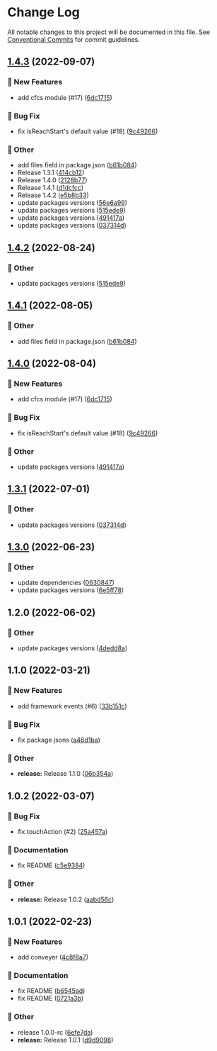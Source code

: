 # Change Log

All notable changes to this project will be documented in this file.
See [Conventional Commits](https://conventionalcommits.org) for commit guidelines.

## [1.4.3](https://github.com/naver/egjs-conveyer/compare/@egjs/ngx-conveyer@1.3.0...@egjs/ngx-conveyer@1.4.3) (2022-09-07)


### :rocket: New Features

* add cfcs module (#17) ([6dc1715](https://github.com/naver/egjs-conveyer/commit/6dc17158b701fa9cf997bec9dff8dd7be4d79eaf))


### :bug: Bug Fix

* fix isReachStart's default value (#18) ([9c49266](https://github.com/naver/egjs-conveyer/commit/9c492663a45ca2ec0eabdfae85892906003a6fe9))


### :mega: Other

* add files field in package.json ([b61b084](https://github.com/naver/egjs-conveyer/commit/b61b084734f98a5fd8e67ddd1401aa7da56dfcc5))
* Release 1.3.1 ([414cb12](https://github.com/naver/egjs-conveyer/commit/414cb12b66d0e2091ab5edbe2295dff0dbbc9b8d))
* Release 1.4.0 ([2128b77](https://github.com/naver/egjs-conveyer/commit/2128b77ea2a54ee026ac265075c5cf0fda8bc8c7))
* Release 1.4.1 ([d1dcfcc](https://github.com/naver/egjs-conveyer/commit/d1dcfcce5fe114beb34449b5f11227bd85d7043d))
* Release 1.4.2 ([e5b8b33](https://github.com/naver/egjs-conveyer/commit/e5b8b3319c88ba49c09914de7f41894b5a62fbe4))
* update packages versions ([56e6a99](https://github.com/naver/egjs-conveyer/commit/56e6a99509405f43966daa03c3fb3953ed26cdfa))
* update packages versions ([515ede9](https://github.com/naver/egjs-conveyer/commit/515ede994bc12a460d0c12abb5a62da9571218ac))
* update packages versions ([491417a](https://github.com/naver/egjs-conveyer/commit/491417a29531c18ecd8dc13b58debf75b3ba3292))
* update packages versions ([037314d](https://github.com/naver/egjs-conveyer/commit/037314d60b7799066f588f073273d56eb4c308b7))



## [1.4.2](https://github.com/naver/egjs-conveyer/compare/@egjs/ngx-conveyer@1.4.1...@egjs/ngx-conveyer@1.4.2) (2022-08-24)


### :mega: Other

* update packages versions ([515ede9](https://github.com/naver/egjs-conveyer/commit/515ede994bc12a460d0c12abb5a62da9571218ac))



## [1.4.1](https://github.com/naver/egjs-conveyer/compare/@egjs/ngx-conveyer@1.4.0...@egjs/ngx-conveyer@1.4.1) (2022-08-05)


### :mega: Other

* add files field in package.json ([b61b084](https://github.com/naver/egjs-conveyer/commit/b61b084734f98a5fd8e67ddd1401aa7da56dfcc5))



## [1.4.0](https://github.com/naver/egjs-conveyer/compare/@egjs/ngx-conveyer@1.3.1...@egjs/ngx-conveyer@1.4.0) (2022-08-04)


### :rocket: New Features

* add cfcs module (#17) ([6dc1715](https://github.com/naver/egjs-conveyer/commit/6dc17158b701fa9cf997bec9dff8dd7be4d79eaf))


### :bug: Bug Fix

* fix isReachStart's default value (#18) ([9c49266](https://github.com/naver/egjs-conveyer/commit/9c492663a45ca2ec0eabdfae85892906003a6fe9))


### :mega: Other

* update packages versions ([491417a](https://github.com/naver/egjs-conveyer/commit/491417a29531c18ecd8dc13b58debf75b3ba3292))



## [1.3.1](https://github.com/naver/egjs-conveyer/compare/@egjs/ngx-conveyer@1.3.0...@egjs/ngx-conveyer@1.3.1) (2022-07-01)


### :mega: Other

* update packages versions ([037314d](https://github.com/naver/egjs-conveyer/commit/037314d60b7799066f588f073273d56eb4c308b7))



## [1.3.0](https://github.com/naver/egjs-conveyer/compare/@egjs/ngx-conveyer@1.2.0...@egjs/ngx-conveyer@1.3.0) (2022-06-23)


### :mega: Other

* update dependencies ([0630847](https://github.com/naver/egjs-conveyer/commit/06308477eda17a04c7bcef99543b36bb6ac969a3))
* update packages versions ([6e5ff78](https://github.com/naver/egjs-conveyer/commit/6e5ff787f1d1f90305261b4cf30ebb408bb0543c))



## 1.2.0 (2022-06-02)


### :mega: Other

* update packages versions ([4dedd8a](https://github.com/naver/egjs-conveyer/commit/4dedd8afdc77d40220e209c1516a0f6cbe0a2e3a))

## 1.1.0 (2022-03-21)


### :rocket: New Features

* add framework events (#6) ([33b151c](https://github.com/naver/egjs-conveyer/commit/33b151c4460508affeaf7469b89a98b4420a8553))


### :bug: Bug Fix

* fix package jsons ([a46d1ba](https://github.com/naver/egjs-conveyer/commit/a46d1ba776f6eafd6506bc09e1dee14c7ef55009))


### :mega: Other

* **release:** Release 1.1.0 ([06b354a](https://github.com/naver/egjs-conveyer/commit/06b354af5c551e4c2952e76b7f07e50364845b97))

## 1.0.2 (2022-03-07)


### :bug: Bug Fix

* fix touchAction (#2) ([25a457a](https://github.com/naver/egjs-conveyer/commit/25a457a9ce94d308bda315b2aabc332178eab2a4))


### :memo: Documentation

* fix README ([c5e9384](https://github.com/naver/egjs-conveyer/commit/c5e93845e47cd88f2e1cb6fc2671e5c0e4925bf3))


### :mega: Other

* **release:** Release 1.0.2 ([aabd56c](https://github.com/naver/egjs-conveyer/commit/aabd56ca5607740e2b0af96f676187b7a9bac4ae))

## 1.0.1 (2022-02-23)


### :rocket: New Features

* add conveyer ([4c8f8a7](https://github.com/naver/egjs-conveyer/commit/4c8f8a7c9a22dc2121000c015787698bc8f869da))


### :memo: Documentation

* fix README ([b6545ad](https://github.com/naver/egjs-conveyer/commit/b6545adf2f65a5303db758e203ac1cd0e7b221bd))
* fix README ([0721a3b](https://github.com/naver/egjs-conveyer/commit/0721a3b244fcf403ce0f3ff4f6a6e86c99a4ffec))


### :mega: Other

* release 1.0.0-rc ([6efe7da](https://github.com/naver/egjs-conveyer/commit/6efe7dade7f696e89aca2c75a69a1aaa1ee83304))
* **release:** Release 1.0.1 ([d9d9098](https://github.com/naver/egjs-conveyer/commit/d9d909873e885a5afe251d9763907a06f3674479))
